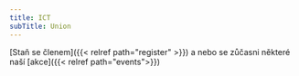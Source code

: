 ```yaml
---
title: ICT
subTitle: Union
---
```

[Staň se členem]({{< relref path="register" >}}) a nebo se zůčasni některé naší [akce]({{< relref path="events">}})
